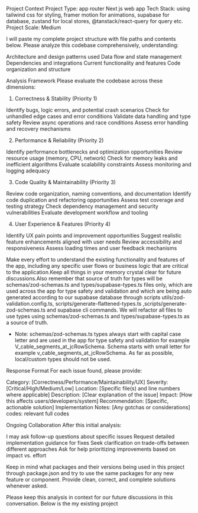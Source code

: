 Project Context
Project Type: app router Next js web app
Tech Stack: using tailwind css for styling, framer motion for animations, supabase for database, zustand for local stores, @tanstack/react-query for query etc.
Project Scale: Medium

I will paste my complete project structure with file paths and contents below. Please analyze this codebase comprehensively, understanding:

Architecture and design patterns used
Data flow and state management
Dependencies and integrations
Current functionality and features
Code organization and structure

Analysis Framework
Please evaluate the codebase across these dimensions:

1. Correctness & Stability (Priority 1)

Identify bugs, logic errors, and potential crash scenarios
Check for unhandled edge cases and error conditions
Validate data handling and type safety
Review async operations and race conditions
Assess error handling and recovery mechanisms

2. Performance & Reliability (Priority 2)

Identify performance bottlenecks and optimization opportunities
Review resource usage (memory, CPU, network)
Check for memory leaks and inefficient algorithms
Evaluate scalability constraints
Assess monitoring and logging adequacy

3. Code Quality & Maintainability (Priority 3)

Review code organization, naming conventions, and documentation
Identify code duplication and refactoring opportunities
Assess test coverage and testing strategy
Check dependency management and security vulnerabilities
Evaluate development workflow and tooling

4. User Experience & Features (Priority 4)

Identify UX pain points and improvement opportunities
Suggest realistic feature enhancements aligned with user needs
Review accessibility and responsiveness
Assess loading times and user feedback mechanisms

Make every effort to understand the existing functionality and features of the app, including any specific user flows or business logic that are critical to the application.Keep all things in your memory crystal clear for future discussions.Also remember that source of truth for types will be schemas/zod-schemas.ts and types/supabase-types.ts files only, which are used across the app for type safety and validation and which are being auto generated according to our supabase database through scripts utils/zod-validation.config.ts, scripts/generate-flattened-types.ts ,scripts/generate-zod-schemas.ts and supabase cli commands. We will refactor all files to use types using schemas/zod-schemas.ts and types/supabase-types.ts as a source of truth.

- Note: schemas/zod-schemas.ts types always start with capital case letter and are used in the app for type safety and validation for example V_cable_segments_at_jcRowSchema. Schema starts with small letter for example v_cable_segments_at_jcRowSchema. As far as possible, local/custom types should not be used.

Response Format
For each issue found, please provide:

Category: [Correctness/Performance/Maintainability/UX]
Severity: [Critical/High/Medium/Low]
Location: [Specific file(s) and line numbers where applicable]
Description: [Clear explanation of the issue]
Impact: [How this affects users/developers/system]
Recommendation: [Specific, actionable solution]
Implementation Notes: [Any gotchas or considerations]
codes: relevant full codes

Ongoing Collaboration
After this initial analysis:

I may ask follow-up questions about specific issues
Request detailed implementation guidance for fixes
Seek clarification on trade-offs between different approaches
Ask for help prioritizing improvements based on impact vs. effort

Keep in mind what packages and their versions being used in this project through package.json and try to use the same packages for any new feature or component. Provide clean, correct, and complete solutions whenever asked.

Please keep this analysis in context for our future discussions in this conversation. Below is the my existing project


<!-- npm run push:core
npm run push:ofc
npm run push:systems
npm run push:util
npm run push:final -->